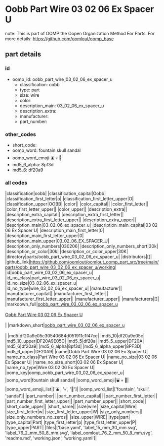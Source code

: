 # Oobb Part Wire 03 02 06 Ex Spacer U  

note: This is part of OOMP the Oopen Organization Method For Parts. For more details: https://github.com/oomlout/oomp_base

##  part details





### id
* oomp_id: oobb_part_wire_03_02_06_ex_spacer_u
  * classification: oobb
  * type: part
  * size: wire
  * color: 
  * description_main: 03_02_06_ex_spacer_u
  * description_extra: 
  * manufacturer: 
  * part_number: 

### other_codes
* short_code: 
* oomp_word: fountain skull sandal
* oomp_word_emoji :fountain: :skull: :sandal:
* md5_6_alpha: 8pf3d
* md5_6: df20a9

### all codes 
|classification|oobb|
|classification_capital|Oobb|
|classification_first_letter|o|
|classification_first_letter_upper|O|
|classification_upper|OOBB|
|color||
|color_capital||
|color_first_letter||
|color_first_letter_upper||
|color_upper||
|description_extra||
|description_extra_capital||
|description_extra_first_letter||
|description_extra_first_letter_upper||
|description_extra_upper||
|description_main|03_02_06_ex_spacer_u|
|description_main_capital|03 02 06 Ex Spacer U|
|description_main_first_letter|0|
|description_main_first_letter_upper|0|
|description_main_upper|03_02_06_EX_SPACER_U|
|description_only_numbers|030206|
|description_only_numbers_short|30k|
|description_or_color|30k|
|description_or_color_upper|30K|
|directory|parts/oobb_part_wire_03_02_06_ex_spacer_u|
|distributors|[]|
|github_link|https://github.com/oomlout/oomlout_oomp_part_src/tree/main/parts/oobb_part_wire_03_02_06_ex_spacer_u/working|
|id|oobb_part_wire_03_02_06_ex_spacer_u|
|id_no_class|part_wire_03_02_06_ex_spacer_u|
|id_no_size|03_02_06_ex_spacer_u|
|id_no_type|wire_03_02_06_ex_spacer_u|
|manufacturer||
|manufacturer_capital||
|manufacturer_first_letter||
|manufacturer_first_letter_upper||
|manufacturer_upper||
|manufacturers|[]|
|markdown_full|[oobb_part_wire_03_02_06_ex_spacer_u](https://github.com/oomlout/oomlout_oomp_part_src/tree/main/parts/oobb_part_wire_03_02_06_ex_spacer_u/working)<br>[](https://github.com/oomlout/oomlout_oomp_part_src/tree/main/parts/oobb_part_wire_03_02_06_ex_spacer_u/working)<br>[Oobb Part Wire 03 02 06 Ex Spacer U](https://github.com/oomlout/oomlout_oomp_part_src/tree/main/parts/oobb_part_wire_03_02_06_ex_spacer_u/working)<br><br>|
|markdown_short|[oobb_part_wire_03_02_06_ex_spacer_u](https://github.com/oomlout/oomlout_oomp_part_src/tree/main/parts/oobb_part_wire_03_02_06_ex_spacer_u/working)<br><br>|
|md5|df20a9e05c30540684d051911c1f47ce|
|md5_10|df20a9e05c|
|md5_10_upper|DF20A9E05C|
|md5_5|df20a|
|md5_5_upper|DF20A|
|md5_6|df20a9|
|md5_6_alpha|8pf3d|
|md5_6_alpha_upper|8PF3D|
|md5_6_upper|DF20A9|
|name|Oobb Part Wire 03 02 06 Ex Spacer U|
|name_no_class|Part Wire 03 02 06 Ex Spacer U|
|name_no_size|03 02 06 Ex Spacer U|
|name_no_size_short|03 02 06 Ex Spacer U|
|name_no_type|Wire 03 02 06 Ex Spacer U|
|oomp_key|oomp_oobb_part_wire_03_02_06_ex_spacer_u|
|oomp_word|fountain skull sandal|
|oomp_word_emoji|:fountain: :skull: :sandal:|
|oomp_word_emoji_list|[':fountain:', ':skull:', ':sandal:']|
|oomp_word_list|['fountain', 'skull', 'sandal']|
|part_number||
|part_number_capital||
|part_number_first_letter||
|part_number_first_letter_upper||
|part_number_upper||
|short_code||
|short_code_upper||
|short_name||
|size|wire|
|size_capital|Wire|
|size_first_letter|w|
|size_first_letter_upper|W|
|size_only_numbers||
|size_only_numbers_no_zeros||
|size_upper|WIRE|
|type|part|
|type_capital|Part|
|type_first_letter|p|
|type_first_letter_upper|P|
|type_upper|PART|
|files|['base.yaml', 'label_15_mm_30_mm.svg', 'label_76_2_mm_50_8_mm.svg', 'label_oomlout_76_2_mm_50_8_mm.svg', 'readme.md', 'working.json', 'working.yaml']|
